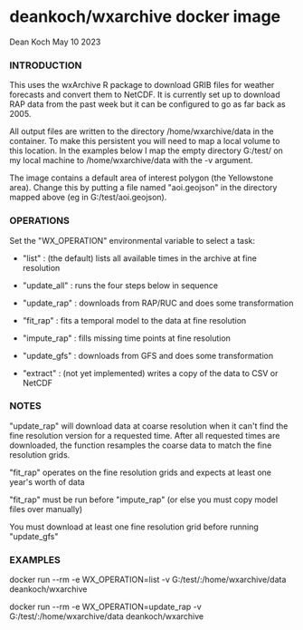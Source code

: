 # deankoch/wxarchive docker image
Dean Koch
May 10 2023

### INTRODUCTION

This uses the wxArchive R package to download GRIB files for weather forecasts and convert them to
NetCDF. It is currently set up to download RAP data from the past week but it can be configured to
go as far back as 2005.

All output files are written to the directory /home/wxarchive/data in the container. To make this
persistent you will need to map a local volume to this location. In the examples below I map the
empty directory G:/test/ on my local machine to /home/wxarchive/data with the -v argument.

The image contains a default area of interest polygon (the Yellowstone area). Change this by putting
a file named "aoi.geojson" in the directory mapped above (eg in G:/test/aoi.geojson).


### OPERATIONS

Set the "WX_OPERATION" environmental variable to select a task:

* "list"           : (the default) lists all available times in the archive at fine resolution
* "update_all"     : runs the four steps below in sequence

* "update_rap"     : downloads from RAP/RUC and does some transformation
* "fit_rap"        : fits a temporal model to the data at fine resolution
* "impute_rap"     : fills missing time points at fine resolution
* "update_gfs"     : downloads from GFS and does some transformation

* "extract"        : (not yet implemented) writes a copy of the data to CSV or NetCDF


### NOTES

"update_rap" will download data at coarse resolution when it can't find the fine resolution
version for a requested time. After all requested times are downloaded, the function resamples
the coarse data to match the fine resolution grids.

"fit_rap" operates on the fine resolution grids and expects at least one year's worth of data

"fit_rap" must be run before "impute_rap" (or else you must copy model files over manually)

You must download at least one fine resolution grid before running "update_gfs"


### EXAMPLES

docker run --rm -e WX_OPERATION=list -v G:/test/:/home/wxarchive/data deankoch/wxarchive

docker run --rm -e WX_OPERATION=update_rap -v G:/test/:/home/wxarchive/data deankoch/wxarchive

